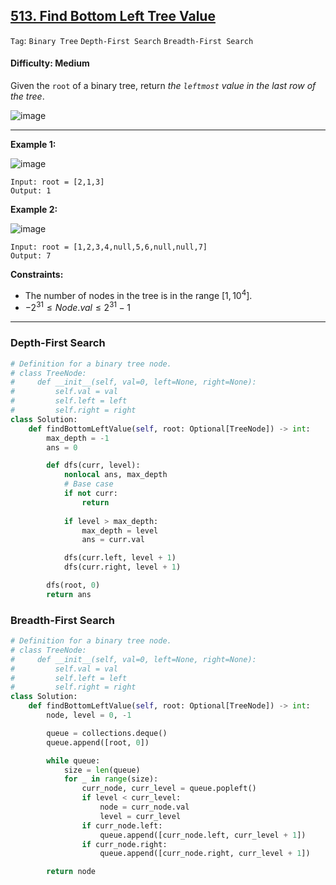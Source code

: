 ## [513. Find Bottom Left Tree Value](https://leetcode.com/problems/find-bottom-left-tree-value)

```Tag```: ```Binary Tree``` ```Depth-First Search``` ```Breadth-First Search```

#### Difficulty: Medium

Given the ```root``` of a binary tree, return _the ```leftmost``` value in the last row of the tree_.

![image](https://github.com/quananhle/Python/assets/35042430/ebd50a6a-ccef-47e5-bb2c-1ffb36d704d3)

---

__Example 1:__

![image](https://assets.leetcode.com/uploads/2020/12/14/tree1.jpg)
```
Input: root = [2,1,3]
Output: 1
```

__Example 2:__

![image](https://assets.leetcode.com/uploads/2020/12/14/tree2.jpg)
```
Input: root = [1,2,3,4,null,5,6,null,null,7]
Output: 7
```

__Constraints:__

- The number of nodes in the tree is in the range $[1, 10^4]$.
- $-2^{31} \le Node.val \le 2^{31} - 1$

---

### Depth-First Search

```Python
# Definition for a binary tree node.
# class TreeNode:
#     def __init__(self, val=0, left=None, right=None):
#         self.val = val
#         self.left = left
#         self.right = right
class Solution:
    def findBottomLeftValue(self, root: Optional[TreeNode]) -> int:
        max_depth = -1
        ans = 0

        def dfs(curr, level):
            nonlocal ans, max_depth
            # Base case
            if not curr:
                return
            
            if level > max_depth:
                max_depth = level
                ans = curr.val

            dfs(curr.left, level + 1)
            dfs(curr.right, level + 1)

        dfs(root, 0)
        return ans
```

### Breadth-First Search

```Python
# Definition for a binary tree node.
# class TreeNode:
#     def __init__(self, val=0, left=None, right=None):
#         self.val = val
#         self.left = left
#         self.right = right
class Solution:
    def findBottomLeftValue(self, root: Optional[TreeNode]) -> int:
        node, level = 0, -1

        queue = collections.deque()
        queue.append([root, 0])

        while queue:
            size = len(queue)
            for _ in range(size):
                curr_node, curr_level = queue.popleft()
                if level < curr_level:
                    node = curr_node.val
                    level = curr_level
                if curr_node.left:
                    queue.append([curr_node.left, curr_level + 1])
                if curr_node.right:
                    queue.append([curr_node.right, curr_level + 1])

        return node
```
